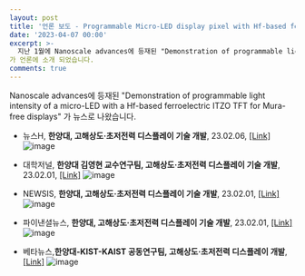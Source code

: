```yaml
---
layout: post
title: '언론 보도 - Programmable Micro-LED display pixel with Hf-based ferroelectric ITZO TFT'
date: '2023-04-07 00:00'
excerpt: >-
  지난 1월에 Nanoscale advances에 등재된 "Demonstration of programmable light intensity of a micro-LED with a Hf-based ferroelectric ITZO TFT for Mura-free displays" [[Link]](https://yh2424.github.io/2023-01-05-Publication/)
가 언론에 소개 되었습니다. 
comments: true
---
```


Nanoscale advances에 등재된 "Demonstration of programmable light intensity of a micro-LED with a Hf-based ferroelectric ITZO TFT for Mura-free displays" 가 뉴스로 나왔습니다.

- 뉴스H, **한양대, 고해상도·초저전력 디스플레이 기술 개발**, 23.02.06, [[Link]](https://www.newshyu.com/news/articleView.html?idxno=1008653)
![image](https://user-images.githubusercontent.com/70870983/230548115-a949f756-e09f-4722-ae32-9bfc559af1b1.png)

- 대학저널, **한양대 김영현 교수연구팀, 고해상도·초저전력 디스플레이 기술 개발**, 23.02.01, [[Link]](https://dhnews.co.kr/news/view/1065578239141559)
![image](https://user-images.githubusercontent.com/70870983/230548174-71ba8992-14ef-461e-b5e5-e7014665ad32.png)

- NEWSIS, **한양대, 고해상도·초저전력 디스플레이 기술 개발**, 23.02.01, [[Link]](https://mobile.newsis.com/view.html?ar_id=NISX20230201_0002177004#_PA#_enliple)
![image](https://user-images.githubusercontent.com/70870983/230548263-ea7f586d-4435-459e-8a0e-2f21b12f963d.png)

- 파이낸셜뉴스, **한양대, 고해상도·초저전력 디스플레이 기술 개발**, 23.02.01, [[Link]](https://www.fnnews.com/news/202302011104015536)
![image](https://user-images.githubusercontent.com/70870983/230548305-84d75664-8925-476f-8d94-8d0ddfc89b2b.png)

- 베타뉴스,**한양대-KIST-KAIST 공동연구팀, 고해상도·초저전력 디스플레이 개발**, [[Link]](https://m.betanews.net/article/1387609)
![image](https://user-images.githubusercontent.com/70870983/230548388-d12409ce-12b9-4d21-ba9e-f98f3de086af.png)